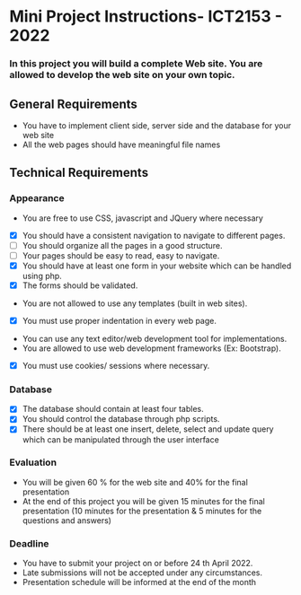 # Mini Project Instructions- ICT2153 - 2022

### In this project you will build a complete Web site. You are allowed to develop the web site on your own topic.

## General Requirements
- You have to implement client side, server side and the database for your web site
- All the web pages should have meaningful file names

## Technical Requirements
### Appearance
- You are free to use CSS, javascript and JQuery where necessary
- [x] You should have a consistent navigation to navigate to different pages.
- [ ] You should organize all the pages in a good structure.
- [ ] Your pages should be easy to read, easy to navigate.
- [x] You should have at least one form in your website which can be handled using php.
- [x] The forms should be validated.
- You are not allowed to use any templates (built in web sites).
- [x] You must use proper indentation in every web page.
- You can use any text editor/web development tool for implementations.
- You are allowed to use web development frameworks (Ex: Bootstrap).
- [x] You must use cookies/ sessions where necessary.
### Database
- [x] The database should contain at least four tables.
- [x] You should control the database through php scripts.
- [x] There should be at least one insert, delete, select and update query which can be manipulated through the user interface
### Evaluation
- You will be given 60 % for the web site and 40% for the final presentation
- At the end of this project you will be given 15 minutes for the final presentation (10 minutes for the presentation & 5 minutes for the questions and answers)
### Deadline
- You have to submit your project on or before 24 th April 2022.
- Late submissions will not be accepted under any circumstances.
- Presentation schedule will be informed at the end of the month
